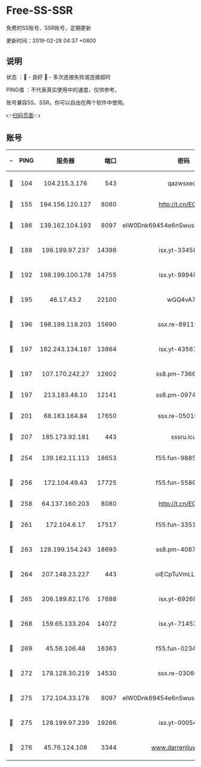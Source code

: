 # Free-SS-SSR

免费的SS账号、SSR账号，定期更新

更新时间：2019-02-28 04:37 +0800

## 说明

状态     ：🙂 - 良好 🙁 - 多次连接失败或连接超时

PING值   ：不代表真实使用中的速度，仅供参考。

账号兼容SS、SSR，你可以自由在两个软件中使用。

👉[扫码页面](https://liesauer.github.io/free-ss-ssr.github.io/)👈

## 账号

|-|PING|服务器|端口|密码|加密方式|区域|
|:----:|:----:|:-----:|-----:|:----:|:----:|:----:|
|🙂|104|104.215.3.176|543|qazwsxedc|aes-256-gcm|JP|
|🙂|155|194.156.120.127|8080|http://t.cn/EGJIyrl|rc4-md5|RU|
|🙂|186|139.162.104.193|8097|eIW0Dnk69454e6nSwuspv9DmS201tQ0D|aes-256-cfb|JP|
|🙂|188|198.199.97.237|14398|isx.yt-33458385|aes-256-cfb|US|
|🙂|192|198.199.100.178|14755|isx.yt-99948210|aes-256-cfb|US|
|🙂|195|46.17.43.2|22100|wGQ4vA7D|aes-256-gcm|RU|
|🙂|196|198.199.118.203|15690|ssx.re-89119109|aes-256-cfb|US|
|🙂|197|162.243.134.187|13864|isx.yt-43561347|aes-256-cfb|US|
|🙂|197|107.170.242.27|12602|ss8.pm-73663499|aes-256-cfb|US|
|🙂|197|213.183.48.10|12141|ss8.pm-09745210|rc4-md5|RU|
|🙂|201|68.183.164.84|17650|ssx.re-05010862|aes-256-cfb|US|
|🙂|207|185.173.92.181|443|sssru.icu|rc4-md5|RU|
|🙂|254|139.162.11.113|18653|f55.fun-98859473|aes-256-cfb|SG|
|🙂|256|172.104.49.43|17725|f55.fun-55891954|aes-256-cfb|SG|
|🙂|258|64.137.160.203|8080|http://t.cn/EGJIyrl|rc4-md5|CA|
|🙂|261|172.104.6.17|17517|f55.fun-33516465|aes-256-cfb|US|
|🙂|263|128.199.154.243|18693|ss8.pm-40874243|aes-256-cfb|SG|
|🙂|264|207.148.23.227|443|oiECpTuVmLLxk4Ts|aes-256-cfb|US|
|🙂|265|206.189.82.176|17688|isx.yt-69268692|aes-256-cfb|SG|
|🙂|268|159.65.133.204|14072|isx.yt-71453790|aes-256-cfb|SG|
|🙂|269|45.56.106.48|16363|f55.fun-02343512|aes-256-cfb|US|
|🙂|272|178.128.30.219|14530|ssx.re-03066448|aes-256-cfb|SG|
|🙂|275|172.104.33.178|8097|eIW0Dnk69454e6nSwuspv9DmS201tQ0D|aes-256-cfb|SG|
|🙂|275|128.199.97.239|19266|isx.yt-00054344|aes-256-cfb|SG|
|🙂|276|45.76.124.108|3344|www.darrenliuwei.com|aes-256-cfb|AU|
